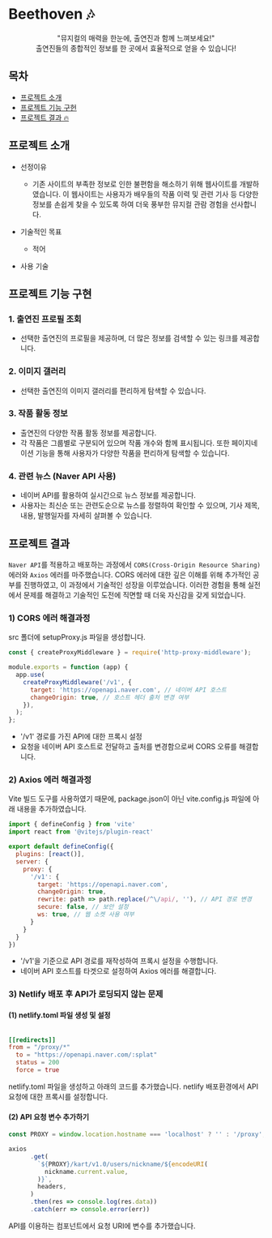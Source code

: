 # Beethoven 🎶
<center>
"뮤지컬의 매력을 한눈에, 출연진과 함께 느껴보세요!"<br/>
출연진들의 종합적인 정보를 한 곳에서 효율적으로 얻을 수 있습니다!
</center>

## 목차  

- [프로젝트 소개](#프로젝트-소개)
- [프로젝트 기능 구헌](#프로젝트-기능-구현)
- [프로젝트 결과 🔥](#프로젝트-결과)

## 프로젝트 소개 
- 선정이유 
  - 기존 사이트의 부족한 정보로 인한 불편함을 해소하기 위해 웹사이트를 개발하였습니다. 이 웹사이트는 사용자가 배우들의 작품 이력 및 관련 기사 등 다양한 정보를 손쉽게 찾을 수 있도록 하여 더욱 풍부한 뮤지컬 관람 경험을 선사합니다.

- 기술적인 목표
  - 적어

- 사용 기술




## 프로젝트 기능 구현

### 1. 출연진 프로필 조회
- 선택한 출연진의 프로필을 제공하며, 더 많은 정보를 검색할 수 있는 링크를 제공합니다.


### 2. 이미지 갤러리
- 선택한 출연진의 이미지 갤러리를 편리하게 탐색할 수 있습니다.


### 3. 작품 활동 정보 
- 출연진의 다양한 작품 활동 정보를 제공합니다.
- 각 작품은 그룹별로 구분되어 있으며 작품 개수와 함께 표시됩니다. 또한 페이지네이션 기능을 통해 사용자가 다양한 작품을 편리하게 탐색할 수 있습니다.


### 4. 관련 뉴스 (Naver API 사용)
- 네이버 API를 활용하여 실시간으로 뉴스 정보를 제공합니다.
- 사용자는 최신순 또는 관련도순으로 뉴스를 정렬하여 확인할 수 있으며, 기사 제목, 내용, 발행일자를 자세히 살펴볼 수 있습니다.


## 프로젝트 결과
`Naver API`를 적용하고 배포하는 과정에서 `CORS(Cross-Origin Resource Sharing)` 에러와 `Axios` 에러를 마주했습니다. CORS 에러에 대한 깊은 이해를 위해 추가적인 공부를 진행하였고, 이 과정에서 기술적인 성장을 이루었습니다. 이러한 경험을 통해 실전에서 문제를 해결하고 기술적인 도전에 직면할 때 더욱 자신감을 갖게 되었습니다.

### 1) CORS 에러 해결과정
src 폴더에 setupProxy.js 파일을 생성합니다.
```jsx
const { createProxyMiddleware } = require('http-proxy-middleware');

module.exports = function (app) {
  app.use(
    createProxyMiddleware('/v1', {
      target: 'https://openapi.naver.com', // 네이버 API 호스트
      changeOrigin: true, // 호스트 헤더 출처 변경 여부
    }),
  );
};
```

- '/v1' 경로를 가진 API에 대한 프록시 설정
- 요청을 네이버 API 호스트로 전달하고 출처를 변경함으로써 CORS 오류를 해결합니다.

### 2) Axios 에러 해결과정

Vite 빌드 도구를 사용하였기 때문에, package.json이 아닌 vite.config.js 파일에 아래 내용을 추가하였습니다.

```jsx
import { defineConfig } from 'vite'
import react from '@vitejs/plugin-react'

export default defineConfig({
  plugins: [react()],
  server: {
    proxy: {
      '/v1': {
        target: 'https://openapi.naver.com',
        changeOrigin: true,
        rewrite: path => path.replace(/^\/api/, ''), // API 경로 변경
        secure: false, // 보안 설정
        ws: true, // 웹 소켓 사용 여부
      }
    }
  }
})
```

- '/v1'을 기준으로 API 경로를 재작성하여 프록시 설정을 수행합니다.
- 네이버 API 호스트를 타겟으로 설정하여 Axios 에러를 해결합니다.

### 3) Netlify 배포 후 API가 로딩되지 않는 문제
#### (1) netlify.toml 파일 생성 및 설정

```toml

[[redirects]]
from = "/proxy/*"
  to = "https://openapi.naver.com/:splat"
  status = 200
  force = true

```

netlify.toml 파일을 생성하고 아래의 코드를 추가했습니다.
netlify 배포환경에서 API 요청에 대한 프록시를 설정합니다.

#### (2) **API 요청 변수 추가하기**

```jsx
const PROXY = window.location.hostname === 'localhost' ? '' : '/proxy';

axios
      .get(
        `${PROXY}/kart/v1.0/users/nickname/${encodeURI(
          nickname.current.value,
        )}`,
        headers,
      )
      .then(res => console.log(res.data))
      .catch(err => console.error(err))

```
API를 이용하는 컴포넌트에서 요청 URI에 변수를 추가했습니다.
